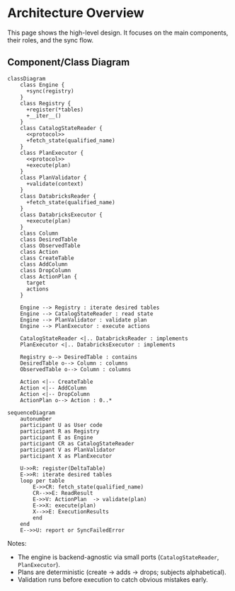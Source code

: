 # Architecture Overview

This page shows the high-level design. It focuses on the main components, their roles, and the sync flow.

## Component/Class Diagram

```mermaid
classDiagram
    class Engine {
      +sync(registry)
    }
    class Registry {
      +register(*tables)
      +__iter__()
    }
    class CatalogStateReader {
      <<protocol>>
      +fetch_state(qualified_name)
    }
    class PlanExecutor {
      <<protocol>>
      +execute(plan)
    }
    class PlanValidator {
      +validate(context)
    }
    class DatabricksReader {
      +fetch_state(qualified_name)
    }
    class DatabricksExecutor {
      +execute(plan)
    }
    class Column
    class DesiredTable
    class ObservedTable
    class Action
    class CreateTable
    class AddColumn
    class DropColumn
    class ActionPlan {
      target
      actions
    }

    Engine --> Registry : iterate desired tables
    Engine --> CatalogStateReader : read state
    Engine --> PlanValidator : validate plan
    Engine --> PlanExecutor : execute actions

    CatalogStateReader <|.. DatabricksReader : implements
    PlanExecutor <|.. DatabricksExecutor : implements

    Registry o--> DesiredTable : contains
    DesiredTable o--> Column : columns
    ObservedTable o--> Column : columns

    Action <|-- CreateTable
    Action <|-- AddColumn
    Action <|-- DropColumn
    ActionPlan o--> Action : 0..*
```

```mermaid
sequenceDiagram
    autonumber
    participant U as User code
    participant R as Registry
    participant E as Engine
    participant CR as CatalogStateReader
    participant V as PlanValidator
    participant X as PlanExecutor

    U->>R: register(DeltaTable)
    E->>R: iterate desired tables
    loop per table
        E->>CR: fetch_state(qualified_name)
        CR-->>E: ReadResult
        E->>V: ActionPlan  -> validate(plan)
        E->>X: execute(plan)
        X-->>E: ExecutionResults
        end
    end
    E-->>U: report or SyncFailedError
```


Notes:
- The engine is backend-agnostic via small ports (`CatalogStateReader`, `PlanExecutor`).
- Plans are deterministic (create → adds → drops; subjects alphabetical).
- Validation runs before execution to catch obvious mistakes early.
